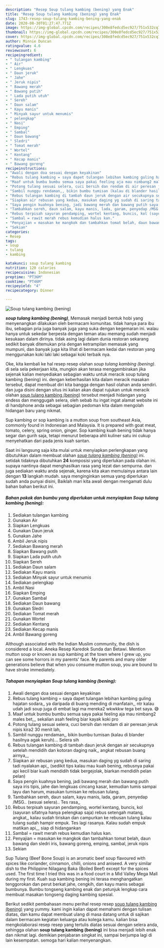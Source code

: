 ```yaml
---
description: "Resep Soup tulang kambing (bening) yang Enak"
title: "Resep Soup tulang kambing (bening) yang Enak"
slug: 1743-resep-soup-tulang-kambing-bening-yang-enak
date: 2020-08-30T01:27:47.771Z
image: https://img-global.cpcdn.com/recipes/300e8fedcd5ec927/751x532cq70/soup-tulang-kambing-bening-foto-resep-utama.jpg
thumbnail: https://img-global.cpcdn.com/recipes/300e8fedcd5ec927/751x532cq70/soup-tulang-kambing-bening-foto-resep-utama.jpg
cover: https://img-global.cpcdn.com/recipes/300e8fedcd5ec927/751x532cq70/soup-tulang-kambing-bening-foto-resep-utama.jpg
author: Minnie Duncan
ratingvalue: 4.6
reviewcount: 6
recipeingredient:
- " tulangan kambing"
- " Air"
- " Lengkuas"
- " Daun jeruk"
- " Jahe"
- " Jeruk nipis"
- " Bawang merah"
- " Bawang putih"
- " Lada putih utuh"
- " Sereh"
- " Daun salam"
- " Kayu manis"
- " Minyak sayur untuk menumis"
- " pelengkap"
- " Nasi"
- " Emping"
- " Sambal"
- " Daun bawang"
- " Sledri"
- " Tomat merah"
- " Wortel"
- " Kentang"
- " Kecap manis"
- " Bawang goreng"
recipeinstructions:
- "Awali dengan doa sesuai dengan keyakinan"
- "Rebus tulang kambing = saya dapet tulangan lebihan kambing guling hajatan sodara,, ya daripada di buang mending di manfatain,, ntr kalau udah jadi soup juga di embat lagi ma mereka2 wkwkkw tega bet saya. 😅"
- "Maaf untuk bumbu bumbu semua saya pakai feeling aja mau nimbang2 males bet,,, sekalian asah feeling biar kayak koki pro"
- "Potong tulang sesuai selera, cuci bersih dan rendam di air peresan jeruk nipis kira2 30 menit lah,"
- "Sambil nunggu rendaman,, bikin bumbu tumisan (kalau di blander hasilnya agak keruh)... Selera sih"
- "Rebus tulangan kambing di tambah daun jeruk dengan air secukupnya setelah mendidih dan kotoran daging naik,, angkat rebusan buang airnya,,,"
- "Siapkan air rebusan yang kedua, masukan daging yg sudah di saring tadi nyalakan api,, (sedikit tips kalau mau kuah bening, rebusnya pakai api kecil biar kuah mendidih tidak bergejolak, biarkan mendidih pelan pelan)"
- "Saya pengin kuahnya bening, jadi bawang merah dan bawang putih saya iris tipis, jahe dan lengkuas cincang kasar, kemudian tumis sampai layu dan harum, masukan tumisan ke rebusan tulang."
- "Tambahkan sereh, daun salam, kayu manis, lada, garam, penyedap /MSG.. (sesuai selera).. Tes rasa,,"
- "Rebus terpisah sayuran pendamping, wortel kentang, buncis, kol (sayuran sifatnya hanya pelengkap saja) rebus setengah matang, angkat,, kalau sudah tiriskan dan campurkan ke rebusan tulang kalau tulang sudah hampir empuk. Tes lagi rasanya. Kalau sudah empuk matikan api,,, siap di hidangankan"
- "Sambal = rawit merah rebus kemudian halus kan."
- "Penyajian = masukan ke mangkok dan tambahkan tomat belah, daun bawang dan sledri iris, bawang goreng, emping, sambal, jeruk nipis"
- "Sekian"
categories:
- Resep
tags:
- soup
- tulang
- kambing

katakunci: soup tulang kambing 
nutrition: 120 calories
recipecuisine: Indonesian
preptime: "PT36M"
cooktime: "PT46M"
recipeyield: "4"
recipecategory: Dinner

---
```



![Soup tulang kambing (bening)](https://img-global.cpcdn.com/recipes/300e8fedcd5ec927/751x532cq70/soup-tulang-kambing-bening-foto-resep-utama.jpg)

<b><i>soup tulang kambing (bening)</i></b>, Memasak menjadi bentuk hobi yang menyenangkan dilakukan oleh bermacam komunitas. tidak hanya para ibu ibu, sebagian pria juga banyak juga yang suka dengan kegemaran ini. walau hanya untuk sekedar berpesta dengan teman atau memang sudah menjadi kesukaan dalam dirinya. tidak asing lagi dalam dunia restoran sekarang sedikit banyak ditemukan pria dengan ketrampilan memasak yang mumpuni, dan banyak juga kita lihat di bermacam kedai dan restoran yang menggunakan koki laki laki sebagai koki terbaik nya.

Oke, kita kembali ke hal resep resep olahan <i>soup tulang kambing (bening)</i>. di sela sela pekerjaan kita, mungkin akan terasa menggembirakan jika sejenak kalian menyediakan sebagian waktu untuk meracik soup tulang kambing (bening) ini. dengan keberhasilan kita dalam meracik masakan tersebut, dapat membuat diri kita bangga dengan hasil olahan anda sendiri. dan juga disini dengan situs ini kalian akan dapat rujukan untuk meracik olahan <u>soup tulang kambing (bening)</u> tersebut menjadi hidangan yang endess dan menggugah selera, oleh sebab itu ingat ingat alamat website ini di handphone anda sebagai sebagian pedoman kita dalam mengolah hidangan baru yang nikmat.

Sup kambing or sop kambing is a mutton soup from southeast Asia, commonly found in Indonesian and Malaysia. It is prepared with goat meat, tomato, celery, spring onion, ginger. Sop kambing kuah bening tidak hanya segar dan gurih saja, tetapi menurut beberapa ahli kuliner satu ini cukup menyehatkan dari pada jenis kuah santan.


Saat ini langsung saja kita mulai untuk menyiapkan perlengkapan yang dibutuhkan dalam membuat olahan <u><i>soup tulang kambing (bening)</i></u> ini. setidak tidaknya dibutuhkan <b>24</b> komposisi yang diperlukan pada olahan ini. supaya nantinya dapat menghasilkan rasa yang lezat dan sempurna. dan juga sediakan waktu anda sejenak, karena kita akan memulainya antara lain dengan <b>13</b> langkah mudah. saya menginginkan semua yang diperlukan sudah anda punyai disini, Baiklah mari kita awali dengan mengamati dulu bahan bahan berikut ini.

<!--inarticleads1-->

##### Bahan pokok dan bumbu yang diperlukan untuk menyiapkan Soup tulang kambing (bening):

1. Sediakan  tulangan kambing
1. Gunakan  Air
1. Siapkan  Lengkuas
1. Gunakan  Daun jeruk
1. Gunakan  Jahe
1. Ambil  Jeruk nipis
1. Sediakan  Bawang merah
1. Siapkan  Bawang putih
1. Siapkan  Lada putih utuh
1. Siapkan  Sereh
1. Sediakan  Daun salam
1. Sediakan  Kayu manis
1. Sediakan  Minyak sayur untuk menumis
1. Sediakan  pelengkap
1. Ambil  Nasi
1. Siapkan  Emping
1. Gunakan  Sambal
1. Sediakan  Daun bawang
1. Gunakan  Sledri
1. Sediakan  Tomat merah
1. Gunakan  Wortel
1. Sediakan  Kentang
1. Sediakan  Kecap manis
1. Ambil  Bawang goreng


Although associated with the Indian Muslim community, the dish is considered a local. Aneka Resep Karedok Sunda dan Betawi. Mention mutton soup or known as sup kambing at the town where I grew up, you can see some horrors in my parents&#39; face. My parents and many older generations believe that when you consume mutton soup, you are bound to have stroke immediately. 

<!--inarticleads2-->

##### Tahapan menyiapkan Soup tulang kambing (bening):

1. Awali dengan doa sesuai dengan keyakinan
1. Rebus tulang kambing = saya dapet tulangan lebihan kambing guling hajatan sodara,, ya daripada di buang mending di manfatain,, ntr kalau udah jadi soup juga di embat lagi ma mereka2 wkwkkw tega bet saya. 😅
1. Maaf untuk bumbu bumbu semua saya pakai feeling aja mau nimbang2 males bet,,, sekalian asah feeling biar kayak koki pro
1. Potong tulang sesuai selera, cuci bersih dan rendam di air peresan jeruk nipis kira2 30 menit lah,
1. Sambil nunggu rendaman,, bikin bumbu tumisan (kalau di blander hasilnya agak keruh)... Selera sih
1. Rebus tulangan kambing di tambah daun jeruk dengan air secukupnya setelah mendidih dan kotoran daging naik,, angkat rebusan buang airnya,,,
1. Siapkan air rebusan yang kedua, masukan daging yg sudah di saring tadi nyalakan api,, (sedikit tips kalau mau kuah bening, rebusnya pakai api kecil biar kuah mendidih tidak bergejolak, biarkan mendidih pelan pelan)
1. Saya pengin kuahnya bening, jadi bawang merah dan bawang putih saya iris tipis, jahe dan lengkuas cincang kasar, kemudian tumis sampai layu dan harum, masukan tumisan ke rebusan tulang.
1. Tambahkan sereh, daun salam, kayu manis, lada, garam, penyedap /MSG.. (sesuai selera).. Tes rasa,,
1. Rebus terpisah sayuran pendamping, wortel kentang, buncis, kol (sayuran sifatnya hanya pelengkap saja) rebus setengah matang, angkat,, kalau sudah tiriskan dan campurkan ke rebusan tulang kalau tulang sudah hampir empuk. Tes lagi rasanya. Kalau sudah empuk matikan api,,, siap di hidangankan
1. Sambal = rawit merah rebus kemudian halus kan.
1. Penyajian = masukan ke mangkok dan tambahkan tomat belah, daun bawang dan sledri iris, bawang goreng, emping, sambal, jeruk nipis
1. Sekian


Sup Tulang (Beef Bone Soup) is an aromatic beef soup flavoured with spices like coriander, cinnamon, chilli, onions and aniseed. A very similar dish to the Philippine Nilagang Baka (Boiled Beef) except for the spices used. The first time I tried this was in a food court in a Mid Valley Mega Mall during my first. Kuah sup kambing bening ini terasa menghangatkan tenggorokan dan perut berkat jahe, cengkih, dan kayu manis sebagai bumbunya. Bumbu tongseng kambing enak dan petunjuk lengkap cara membuat masakan tongseng daging kambing spesial. 

Berikut sedikit pembahasan menu perihal resep resep <u>soup tulang kambing (bening)</u> yang yummy. kami ingin kalian dapat memahami dengan tulisan diatas, dan kamu dapat membuat ulang di masa datang untuk di sajikan dalam bermacam kegiatan keluarga atau kolega kamu. kalian bisa mengkolaborasi resep resep yang tertulis diatas sesuai dengan selera anda, sehingga olahan <b>soup tulang kambing (bening)</b> ini bisa menjadi lebih enak dan nikmat lagi. demikian penjabaran singkat ini, sampai berjumpa lagi di lain kesempatan. semoga hari kalian menyenangkan.
